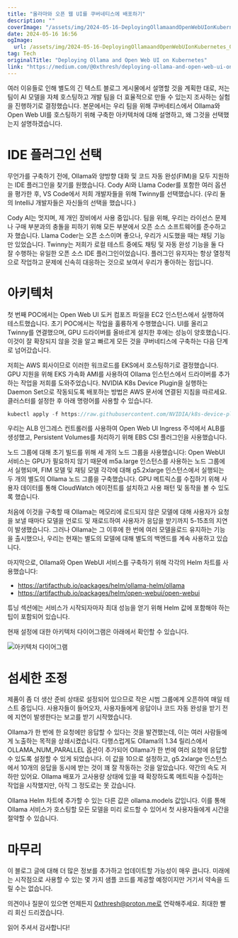 ```yaml
---
title: "올라마와 오픈 웹 UI를 쿠버네티스에 배포하기"
description: ""
coverImage: "/assets/img/2024-05-16-DeployingOllamaandOpenWebUIonKubernetes_0.png"
date: 2024-05-16 16:56
ogImage: 
  url: /assets/img/2024-05-16-DeployingOllamaandOpenWebUIonKubernetes_0.png
tag: Tech
originalTitle: "Deploying Ollama and Open Web UI on Kubernetes"
link: "https://medium.com/@0xthresh/deploying-ollama-and-open-web-ui-on-kubernetes-7a05c986153e"
---
```



여러 이유들로 인해 별도의 긴 텍스트 블로그 게시물에서 설명할 것을 계획한 대로, 저는 팀이 AI 모델을 자체 호스팅하고 개발 팀을 더 효율적으로 만들 수 있는지 조사하는 실험을 진행하기로 결정했습니다. 본문에서는 우리 팀을 위해 쿠버네티스에서 Ollama와 Open Web UI를 호스팅하기 위해 구축한 아키텍처에 대해 설명하고, 왜 그것을 선택했는지 설명하겠습니다.

# IDE 플러그인 선택

무언가를 구축하기 전에, Ollama와 양방향 대화 및 코드 자동 완성(FIM)을 모두 지원하는 IDE 플러그인을 찾기를 원했습니다. Cody AI와 Llama Coder를 포함한 여러 옵션을 평가한 후, VS Code에서 저희 개발자들을 위해 Twinny를 선택했습니다. (우리 둘의 IntelliJ 개발자들은 자신들의 선택을 했습니다.)

Cody AI는 멋지며, 제 개인 장비에서 사용 중입니다. 팀을 위해, 우리는 라이선스 문제나 구매 부분과의 충돌을 피하기 위해 모든 부분에서 오픈 소스 소프트웨어를 준수하고자 했습니다. Llama Coder는 오픈 소스이며 좋으나, 우리가 시도했을 때는 채팅 기능만 있었습니다. Twinny는 저희가 로컬 테스트 중에도 채팅 및 자동 완성 기능을 둘 다 잘 수행하는 유일한 오픈 소스 IDE 플러그인이었습니다. 플러그인 유지자는 항상 열정적으로 작업하고 문제에 신속히 대응하는 것으로 보여서 우리가 좋아하는 점입니다.

<div class="content-ad"></div>

# 아키텍처

첫 번째 POC에서는 Open Web UI 도커 컴포즈 파일을 EC2 인스턴스에서 실행하여 테스트했습니다. 초기 POC에서는 작업을 훌륭하게 수행했습니다. UI를 올리고 Twinny를 연결했으며, GPU 드라이버를 올바르게 설치한 후에는 성능이 양호했습니다. 이것이 잘 확장되지 않을 것을 알고 빠르게 모든 것을 쿠버네티스에 구축하는 다음 단계로 넘어갔습니다.

저희는 AWS 회사이므로 이러한 워크로드를 EKS에서 호스팅하기로 결정했습니다. GPU 지원을 위해 EKS 가속화 AMI를 사용하여 Ollama 인스턴스에서 드라이버를 추가하는 작업을 저희를 도와주었습니다. NVIDIA K8s Device Plugin을 실행하는 Daemon Set으로 작동되도록 배포하는 방법은 AWS 문서에 연결된 지침을 따르세요. 클러스터를 설정한 후 아래 명령어를 사용할 수 있습니다.

```js
kubectl apply -f https://raw.githubusercontent.com/NVIDIA/k8s-device-plugin/v0.14.5/nvidia-device-plugin.yml
```

<div class="content-ad"></div>

우리는 ALB 인그레스 컨트롤러를 사용하여 Open Web UI Ingress 주석에서 ALB를 생성했고, Persistent Volumes를 처리하기 위해 EBS CSI 플러그인을 사용했습니다.

노드 그룹에 대해 초기 빌드를 위해 세 개의 노드 그룹을 사용했습니다: Open WebUI 서비스는 GPU가 필요하지 않기 때문에 m5a.large 인스턴스를 사용하는 노드 그룹에서 실행되며, FIM 모델 및 채팅 모델 각각에 대해 g5.2xlarge 인스턴스에서 실행되는 두 개의 별도의 Ollama 노드 그룹을 구축했습니다. GPU 메트릭스를 수집하기 위해 사용자 데이터를 통해 CloudWatch 에이전트를 설치하고 사용 패턴 및 동작을 볼 수 있도록 했습니다.

처음에 이것을 구축할 때 Ollama는 메모리에 로드되지 않은 모델에 대해 사용자가 요청을 보낼 때마다 모델을 언로드 및 재로드하여 사용자가 응답을 받기까지 5-15초의 지연이 발생했습니다. 그러나 Ollama는 그 이후에 한 번에 여러 모델을로드 유지하는 기능을 출시했으나, 우리는 현재는 별도의 모델에 대해 별도의 백엔드를 계속 사용하고 있습니다.

마지막으로, Ollama와 Open WebUI 서비스를 구축하기 위해 각각의 Helm 차트를 사용했습니다:

<div class="content-ad"></div>

- https://artifacthub.io/packages/helm/ollama-helm/ollama
- https://artifacthub.io/packages/helm/open-webui/open-webui

튜닝 섹션에는 서비스가 시작되자마자 최대 성능을 얻기 위해 Helm 값에 포함해야 하는 팁이 포함되어 있습니다.

현재 설정에 대한 아키텍처 다이어그램은 아래에서 확인할 수 있습니다.

![아키텍처 다이어그램](/assets/img/2024-05-16-DeployingOllamaandOpenWebUIonKubernetes_0.png)

<div class="content-ad"></div>

# 섬세한 조정

제품이 좀 더 생산 준비 상태로 설정되어 있으므로 작은 시범 그룹에게 오픈하여 매일 테스트 중입니다. 사용자들이 들어오자, 사용자들에게 응답이나 코드 자동 완성을 받기 전에 지연이 발생한다는 보고를 받기 시작했습니다.

Ollama가 한 번에 한 요청에만 응답할 수 있다는 것을 발견했는데, 이는 여러 사람들에게 노출하는 목적을 상쇄시켰습니다. 다행스럽게도 Ollama의 1.34 릴리스에서 OLLAMA_NUM_PARALLEL 옵션이 추가되어 Ollama가 한 번에 여러 요청에 응답할 수 있도록 설정할 수 있게 되었습니다. 이 값을 10으로 설정하고, g5.2xlarge 인스턴스에서 10개의 응답을 동시에 받는 것이 꽤 잘 작동하는 것을 알았습니다. 약간의 속도 저하만 있어요. Ollama 배포가 고사용량 상태에 있을 때 확장하도록 메트릭을 수집하는 작업을 시작했지만, 아직 그 정도로는 못 갔습니다.

Ollama Helm 차트에 추가할 수 있는 다른 값은 ollama.models 값입니다. 이를 통해 Ollama 서비스가 호스팅할 모든 모델을 미리 로드할 수 있어서 첫 사용자들에게 시간을 절약할 수 있습니다.

<div class="content-ad"></div>

# 마무리

이 블로그 글에 대해 더 많은 정보를 추가하고 업데이트할 가능성이 매우 큽니다. 미래에는 시작점으로 사용할 수 있는 몇 가지 샘플 코드를 제공할 예정이지만 거기서 약속을 드릴 수는 없습니다.

의견이나 질문이 있으면 언제든지 0xthresh@proton.me로 연락해주세요. 최대한 빨리 회신 드리겠습니다.

읽어 주셔서 감사합니다!